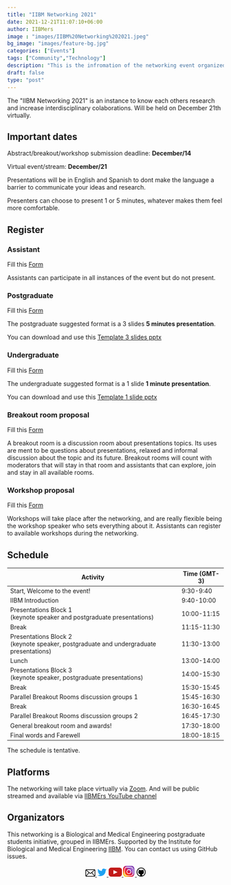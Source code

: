 ```yaml
---
title: "IIBM Networking 2021"
date: 2021-12-21T11:07:10+06:00
author: IIBMers
image : "images/IIBM%20Networking%202021.jpeg"
bg_image: "images/feature-bg.jpg"
categories: ["Events"]
tags: ["Community","Technology"]
description: "This is the infromation of the networking event organized by the IIBM postgraduate students (IIBMers). This event will be held on the 21st of December 2021."
draft: false
type: "post"
---
```


The "IIBM Networking 2021" is an instance to know each others research and increase interdisciplinary colaborations. Will be held on December 21th virtually. 

## Important dates

Abstract/breakout/workshop submission deadline: **December/14**

Virtual event/stream: **December/21**

Presentations will be in English and Spanish to dont make the language a barrier to communicate your ideas and research.

Presenters can choose to present 1 or 5 minutes, whatever makes them feel more comfortable.

## Register

### Assistant
Fill this [Form](https://docs.google.com/forms/d/e/1FAIpQLSdkc4MNrP0fX3qZFKh3bAnx0L34hYEAY26pjpXn_NvjTr8G6w/viewform?usp=sf_link)

Assistants can participate in all instances of the event but do not present.

### Postgraduate 
Fill this [Form](https://docs.google.com/forms/d/e/1FAIpQLSc8uAowqjW6cFL-3r9g-EX1xzo1EkXEY0JvI877qcTi_YOuTQ/viewform?usp=sf_link)

The postgraduate suggested format is a 3 slides **5 minutes presentation**.

You can download and use this [Template 3 slides pptx](https://github.com/IIBMErs/1st-IIBM-Networking-2020/blob/master/templates/Template%203%20page.pptx)

### Undergraduate
Fill this [Form](https://docs.google.com/forms/d/e/1FAIpQLSc58NRzUGHDVh088cv8hWc-5c_cRuPbSCJfaBRXRx1fxGyhhQ/viewform?usp=sf_link)

The undergraduate suggested format is a 1 slide **1 minute presentation**.

You can download and use this [Template 1 slide pptx](https://github.com/IIBMErs/1st-IIBM-Networking-2020/blob/master/templates/Template%201%20page.pptx)

### Breakout room proposal
Fill this [Form](https://docs.google.com/forms/d/e/1FAIpQLSdTSCjS7YmxSmdnOpQmdK1ITtFL1jdc9MRECXo1LQPaGOesng/viewform?usp=sf_link)

A breakout room is a discussion room about presentations topics. Its uses are ment to be questions about presentations, relaxed and informal discussion about the topic and its future. Breakout rooms will count with moderators that will stay in that room and assistants that can explore, join and stay in all available rooms. 

### Workshop proposal
Fill this [Form](https://docs.google.com/forms/d/e/1FAIpQLSdwE-EEdabz2bOLFyW4XRdaN6SfaduGyjFfPWKT8UmeJLoMKA/viewform?usp=sf_link)

Workshops will take place after the networking, and are really flexible being the workshop speaker who sets everything about it. Assistants can register to available workshops during the networking.

## Schedule

|**Activity**|Time (GMT-3)|
|---|-----|
|Start, Welcome to the event!|9:30-9:40|
|IIBM Introduction|9:40-10:00|
|Presentations Block 1<br>(keynote speaker and postgraduate presentations)|10:00-11:15|
|Break|11:15-11:30|
|Presentations Block 2<br>(keynote speaker, postgraduate and undergraduate presentations)|11:30-13:00|
|Lunch|13:00-14:00|
|Presentations Block 3<br>(keynote speaker, postgraduate presentations)| 14:00-15:30|
|Break|15:30-15:45|
|Parallel Breakout Rooms discussion groups 1|15:45-16:30|
|Break|16:30-16:45|
|Parallel Breakout Rooms discussion groups 2|16:45-17:30|
|General breakout room and awards!|17:30-18:00|
|Final words and Farewell|18:00-18:15|

The schedule is tentative.

## Platforms

The networking will take place virtually via [Zoom](https://zoom.us/).
And will be public streamed and available via [IIBMErs YouTube channel]()


## Organizators

This networking is a Biological and Medical Engineering postgraduate students initiative, grouped in IIBMErs. Supported by the Institute for Biological and Medical Engineering [IIBM](https://ingenieriabiologicaymedica.uc.cl/en/). You can contact us using GitHub issues.

<p align="center">
    <a href="mailto:networking.iibmers@gmail.com">
        <img src="https://github.com/IIBMErs/1st-IIBM-Networking-2020/blob/master/images/email.png?raw=true" width="23" >
    </a>
    <a href="https://twitter.com/IIBMErs_">
        <img src="https://github.com/IIBMErs/1st-IIBM-Networking-2020/blob/master/images/twitter.png?raw=true" width="23" />
    </a> 
    <a href="https://www.youtube.com/channel/UCkovYMRH5t05yrkC0AegO1A?view_as=subscriber">
        <img src="https://github.com/IIBMErs/1st-IIBM-Networking-2020/blob/master/images/youtube.png?raw=true" width="31" />
    </a>
    <a href="https://www.instagram.com/iibmers/?hl=en">
        <img src="https://github.com/IIBMErs/1st-IIBM-Networking-2020/blob/master/images/insta.png?raw=true" width="27" >
    </a>
    <a href="https://github.com/IIBMErs">
        <img src="https://github.com/IIBMErs/1st-IIBM-Networking-2020/blob/master/images/github.png?raw=true" width="21" >
    </a>
</p>
